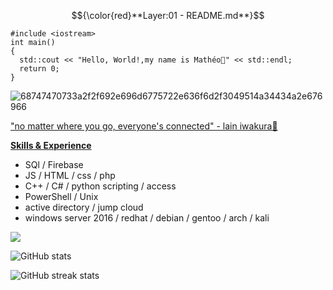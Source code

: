 $${\color{red}**Layer:01 - README.md**}$$
```
#include <iostream>
int main()
{
  std::cout << "Hello, World!,my name is Mathéo👋" << std::endl;
  return 0;
}
```
![68747470733a2f2f692e696d6775722e636f6d2f3049514a34434a2e676966](https://github.com/goldenoreosandwich/goldenoreosandwich/assets/143578476/099cd49d-c8aa-4c5f-abd7-9007a558a373)



["no matter where you go, everyone's connected" - lain iwakura🖤](https://www.youtube.com/watch?v=VfM6HMXTNCs/)


<ins>**Skills & Experience**</ins>

- SQl / Firebase
- JS / HTML / css / php
- C++ / C# / python scripting / access
- PowerShell / Unix
- active directory / jump cloud
- windows server 2016 / redhat / debian / gentoo / arch / kali

![](https://komarev.com/ghpvc/?username=goldenoreosandwich&style=plastic&color=gray&base=714)</font>

![GitHub stats](https://github-readme-stats.vercel.app/api?username=goldenoreosandwich&show_icons=true)  

![GitHub streak stats](https://streak-stats.demolab.com/?user=goldenoreosandwich)  
